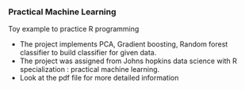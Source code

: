 ### Practical Machine Learning

Toy example to practice R programming

* The project implements PCA, Gradient boosting, Random forest classifier to build classifier for given data.
* The project was assigned from Johns hopkins data science with R specialization : practical machine learning.
* Look at the pdf file for more detailed information
